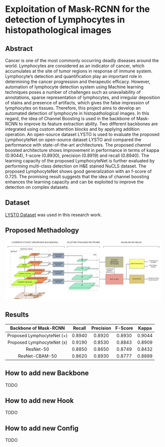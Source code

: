 # Exploitation of Mask-RCNN for the detection of Lymphocytes in histopathological images

## Abstract

Cancer is one of the most commonly occurring deadly diseases around the world. Lymphocytes are considered as an indicator of cancer, which accumulates at the site of tumor regions in response of immune system. Lymphocyte’s detection and quantification play an important role in determining the cancer progression and therapeutic efficacy. However, automation of lymphocyte detection system using Machine learning techniques poses a number of challenges such as unavailability of annotations, sparse representation of lymphocytes, and irregular deposition of stains and presence of artifacts, which gives the false impression of lymphocytes on tissues. Therefore, this project aims to develop an automated detection of lymphocyte in histopathological images. In this regard, the idea of Channel Boosting is used in the backbone of Mask-RCNN to improve its feature extraction ability. Two different backbones are integrated using custom attention blocks and by applying addition operation. An open-source dataset LYSTO is used to evaluate the proposed LymphocyteNet on open-source dataset LYSTO and compared the performance with state-of-the-art architectures. The proposed channel boosted architecture shows improvement in performance in terms of kappa (0.9044), f-score (0.8930), precision (0.8919) and recall (0.8940). The learning capacity of the proposed LymphocyteNet is further evaluated by performing multi-class detection on H&E stained NuCLS dataset. The proposed LymphocyteNet shows good generalization with an f-score of 0.725. The promising result suggests that the idea of channel boosting enhances the learning capacity and can be exploited to improve the detection on complex datasets.

## Dataset

[LYSTO Dataset](https://lysto.grand-challenge.org/ "LYSTO Dataset") was used in this research work.

## Proposed Methadology

![Proposed Architecture](./images/maskrcnn-lymphocytenet3-cm1.jpg)

## Results

|   Backbone of Mask-RCNN    | Recall | Precision | F-Score | Kappa  |
| :------------------------: | :----: | :-------: | :-----: | :----: |
| Proposed LymphocyteNet (+) | 0.8940 |  0.8920   | 0.8930  | 0.9044 |
| Proposed LymphocyteNet (x) | 0.9190 |  0.8530   | 0.8843  | 0.8909 |
|         ResNet-50          | 0.8850 |  0.8650   | 0.8749  | 0.8432 |
|       ResNet-CBAM-50       | 0.8620 |  0.8930   | 0.8777  | 0.8889 |

## How to add new Backbone

TODO

## How to add new Hook

TODO

## How to add new Config

TODO
